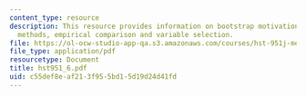 ```yaml
---
content_type: resource
description: This resource provides information on bootstrap motivation, ensemble
  methods, empirical comparison and variable selection.
file: https://ol-ocw-studio-app-qa.s3.amazonaws.com/courses/hst-951j-medical-decision-support-fall-2005/c55def8eaf213f955bd15d19d24d41fd_hst951_6.pdf
file_type: application/pdf
resourcetype: Document
title: hst951_6.pdf
uid: c55def8e-af21-3f95-5bd1-5d19d24d41fd
---
```

